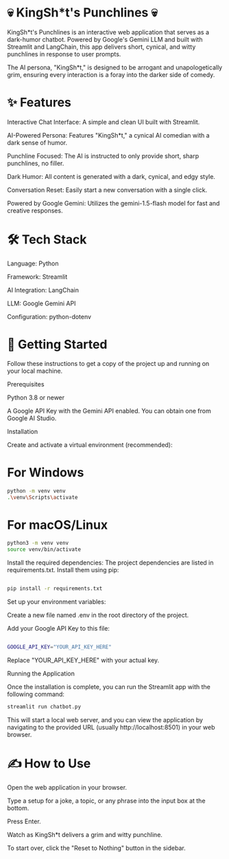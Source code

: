 # 💀 KingSh*t's Punchlines 💀
KingSh*t's Punchlines is an interactive web application that serves as a dark-humor chatbot. Powered by Google's Gemini LLM and built with Streamlit and LangChain, this app delivers short, cynical, and witty punchlines in response to user prompts.

The AI persona, "KingSh*t," is designed to be arrogant and unapologetically grim, ensuring every interaction is a foray into the darker side of comedy.

# ✨ Features
Interactive Chat Interface: A simple and clean UI built with Streamlit.

AI-Powered Persona: Features "KingSh*t," a cynical AI comedian with a dark sense of humor.

Punchline Focused: The AI is instructed to only provide short, sharp punchlines, no filler.

Dark Humor: All content is generated with a dark, cynical, and edgy style.

Conversation Reset: Easily start a new conversation with a single click.

Powered by Google Gemini: Utilizes the gemini-1.5-flash model for fast and creative responses.

# 🛠️ Tech Stack
Language: Python

Framework: Streamlit

AI Integration: LangChain

LLM: Google Gemini API

Configuration: python-dotenv

# 🚀 Getting Started
Follow these instructions to get a copy of the project up and running on your local machine.

Prerequisites

Python 3.8 or newer

A Google API Key with the Gemini API enabled. You can obtain one from Google AI Studio.

Installation



 Create and activate a virtual environment (recommended):

# For Windows
```bash
python -m venv venv
.\venv\Scripts\activate
```

# For macOS/Linux
```bash
python3 -m venv venv
source venv/bin/activate
```


Install the required dependencies:
The project dependencies are listed in requirements.txt. Install them using pip:
```bash

pip install -r requirements.txt
```

Set up your environment variables:

Create a new file named .env in the root directory of the project.

Add your Google API Key to this file:
```bash

GOOGLE_API_KEY="YOUR_API_KEY_HERE"
```

Replace "YOUR_API_KEY_HERE" with your actual key.

Running the Application

Once the installation is complete, you can run the Streamlit app with the following command:
```bash
streamlit run chatbot.py
```

This will start a local web server, and you can view the application by navigating to the provided URL (usually http://localhost:8501) in your web browser.

# ✍️ How to Use
Open the web application in your browser.

Type a setup for a joke, a topic, or any phrase into the input box at the bottom.

Press Enter.

Watch as KingSh*t delivers a grim and witty punchline.

To start over, click the "Reset to Nothing" button in the sidebar.

